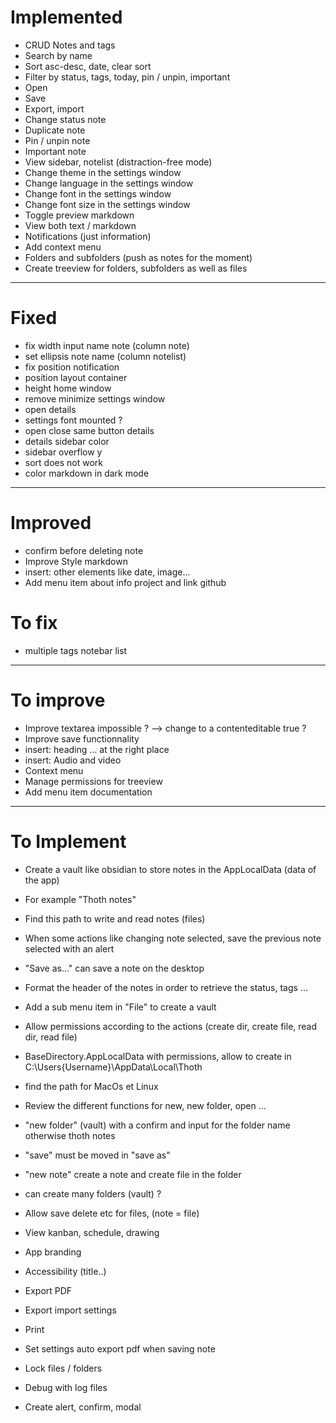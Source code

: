 # Implemented
- CRUD Notes and tags
- Search by name
- Sort asc-desc, date, clear sort
- Filter by status, tags, today, pin / unpin, important
- Open
- Save
- Export, import
- Change status note
- Duplicate note
- Pin / unpin note
- Important note
- View sidebar, notelist (distraction-free mode)
- Change theme in the settings window
- Change language in the settings window
- Change font in the settings window
- Change font size in the settings window
- Toggle preview markdown
- View both text / markdown
- Notifications (just information)
- Add context menu
- Folders and subfolders (push as notes for the moment)
- Create treeview for folders, subfolders as well as files
---

# Fixed
- fix width input name note (column note)
- set ellipsis note name (column notelist)
- fix position notification
- position layout container
- height home window
- remove minimize settings window
- open details
- settings font mounted ?
- open close same button details
- details sidebar color
- sidebar overflow y
- sort does not work
- color markdown in dark mode
---

# Improved 
- confirm before deleting note
- Improve Style markdown
- insert: other elements like date, image...
- Add menu item about info project and link github 

# To fix
- multiple tags notebar list
---

# To improve
- Improve textarea impossible ? --> change to a contenteditable true ?
- Improve save functionnality
- insert: heading ... at the right place
- insert: Audio and video
- Context menu 
- Manage permissions for treeview
- Add menu item documentation
---

# To Implement
- Create a vault like obsidian to store notes in the AppLocalData (data of the app)
- For example "Thoth notes"
- Find this path to write and read notes (files)
- When some actions like changing note selected, save the previous note selected with an alert
- "Save as..." can save a note on the desktop
- Format the header of the notes in order to retrieve the status, tags ...
- Add a sub menu item in "File" to create a vault
- Allow permissions according to the actions (create dir, create file, read dir, read file)
- BaseDirectory.AppLocalData with permissions, allow to create in C:\Users\{Username}\AppData\Local\Thoth
- find the path for MacOs et Linux
- Review the different functions for new, new folder, open ...
- "new folder" (vault) with a confirm and input for the folder name otherwise thoth notes
- "save" must be moved in "save as"
- "new note" create a note and create file in the folder
- can create many folders (vault) ?
- Allow save delete etc for files, (note = file)

- View kanban, schedule, drawing
- App branding
- Accessibility (title..)
- Export PDF
- Export import settings
- Print
- Set settings auto export pdf when saving note

- Lock files / folders 
- Debug with log files
- Create alert, confirm, modal
